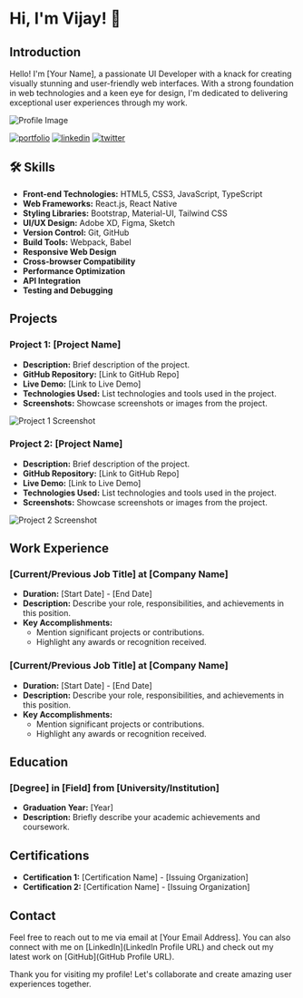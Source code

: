 
# Hi, I'm Vijay! 👋

## Introduction

Hello! I'm [Your Name], a passionate UI Developer with a knack for creating visually stunning and user-friendly web interfaces. With a strong foundation in web technologies and a keen eye for design, I'm dedicated to delivering exceptional user experiences through my work.

![Profile Image](profile-image.jpg)


[![portfolio](https://img.shields.io/badge/my_portfolio-000?style=for-the-badge&logo=ko-fi&logoColor=white)](https://katherineoelsner.com/)
[![linkedin](https://img.shields.io/badge/linkedin-0A66C2?style=for-the-badge&logo=linkedin&logoColor=white)](https://www.linkedin.com/)
[![twitter](https://img.shields.io/badge/twitter-1DA1F2?style=for-the-badge&logo=twitter&logoColor=white)](https://twitter.com/)


## 🛠 Skills

- **Front-end Technologies:** HTML5, CSS3, JavaScript, TypeScript
- **Web Frameworks:** React.js, React Native
- **Styling Libraries:** Bootstrap, Material-UI, Tailwind CSS
- **UI/UX Design:** Adobe XD, Figma, Sketch
- **Version Control:** Git, GitHub
- **Build Tools:** Webpack, Babel
- **Responsive Web Design**
- **Cross-browser Compatibility**
- **Performance Optimization**
- **API Integration**
- **Testing and Debugging**

## Projects

### Project 1: [Project Name]

- **Description:** Brief description of the project.
- **GitHub Repository:** [Link to GitHub Repo]
- **Live Demo:** [Link to Live Demo]
- **Technologies Used:** List technologies and tools used in the project.
- **Screenshots:** Showcase screenshots or images from the project.

![Project 1 Screenshot](project1-screenshot.jpg)

### Project 2: [Project Name]

- **Description:** Brief description of the project.
- **GitHub Repository:** [Link to GitHub Repo]
- **Live Demo:** [Link to Live Demo]
- **Technologies Used:** List technologies and tools used in the project.
- **Screenshots:** Showcase screenshots or images from the project.

![Project 2 Screenshot](project2-screenshot.jpg)

## Work Experience

### [Current/Previous Job Title] at [Company Name]

- **Duration:** [Start Date] - [End Date]
- **Description:** Describe your role, responsibilities, and achievements in this position.
- **Key Accomplishments:**
  - Mention significant projects or contributions.
  - Highlight any awards or recognition received.

### [Current/Previous Job Title] at [Company Name]

- **Duration:** [Start Date] - [End Date]
- **Description:** Describe your role, responsibilities, and achievements in this position.
- **Key Accomplishments:**
  - Mention significant projects or contributions.
  - Highlight any awards or recognition received.

## Education

### [Degree] in [Field] from [University/Institution]

- **Graduation Year:** [Year]
- **Description:** Briefly describe your academic achievements and coursework.

## Certifications

- **Certification 1:** [Certification Name] - [Issuing Organization]
- **Certification 2:** [Certification Name] - [Issuing Organization]

## Contact

Feel free to reach out to me via email at [Your Email Address]. You can also connect with me on [LinkedIn](LinkedIn Profile URL) and check out my latest work on [GitHub](GitHub Profile URL).

Thank you for visiting my profile! Let's collaborate and create amazing user experiences together.
